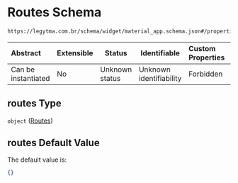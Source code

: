 # Routes Schema

```txt
https://legytma.com.br/schema/widget/material_app.schema.json#/properties/routes
```




| Abstract            | Extensible | Status         | Identifiable            | Custom Properties | Additional Properties | Access Restrictions | Defined In                                                                                     |
| :------------------ | ---------- | -------------- | ----------------------- | :---------------- | --------------------- | ------------------- | ---------------------------------------------------------------------------------------------- |
| Can be instantiated | No         | Unknown status | Unknown identifiability | Forbidden         | Allowed               | none                | [material_app.schema.json\*](../schema/widget/material_app.schema.json "open original schema") |

## routes Type

`object` ([Routes](material_app-properties-routes.md))

## routes Default Value

The default value is:

```json
{}
```
